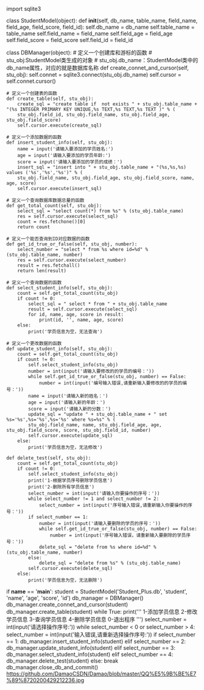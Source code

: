 import sqlite3

class StudentModel(object):
    def __init__(self, db_name, table_name, field_name, field_age, field_score, field_id):
        self.db_name = db_name
        self.table_name = table_name
        self.field_name = field_name
        self.field_age = field_age
        self.field_score = field_score
        self.field_id = field_id

class DBManager(object):
    # 定义一个创建库和游标的函数
    # stu_obj:StudentModel类生成的对象
    # stu_obj.db_name：StudentModel类中的db_name属性，对应的就是数据库名称
    def create_connet_and_cursor(self, stu_obj):
        self.connet = sqlite3.connect(stu_obj.db_name)
        self.cursor = self.connet.cursor()

    # 定义一个创建表的函数
    def create_table(self, stu_obj):
        create_sql = "create table if  not exists " + stu_obj.table_name + "(%s INTEGER PRIMARY KEY UNIQUE,%s TEXT,%s TEXT,%s TEXT )" % (
        stu_obj.field_id, stu_obj.field_name, stu_obj.field_age, stu_obj.field_score)
        self.cursor.execute(create_sql)

    # 定义一个添加数据的函数
    def insert_student_info(self, stu_obj):
        name = input('请输入要添加的学员姓名:')
        age = input('请输入要添加的学员年龄:')
        score = input('请输入要添加的学员的成绩：')
        insert_sql = "insert into " + stu_obj.table_name + "(%s,%s,%s) values ('%s','%s','%s')" % (
        stu_obj.field_name, stu_obj.field_age, stu_obj.field_score, name, age, score)
        self.cursor.execute(insert_sql)

    # 定义一个查询数据库数据总量的函数
    def get_total_count(self, stu_obj):
        select_sql = "select count(*) from %s" % (stu_obj.table_name)
        res = self.cursor.execute(select_sql)
        count = res.fetchone()[0]
        return count

    # 定义一个能否查询到ID对应数据的函数
    def get_id_true_or_false(self, stu_obj, number):
        select_number = "select * from %s where id=%d" % (stu_obj.table_name, number)
        res = self.cursor.execute(select_number)
        result = res.fetchall()
        return len(result)

    # 定义一个查询数据的函数
    def select_student_info(self, stu_obj):
        count = self.get_total_count(stu_obj)
        if count != 0:
            select_sql = " select * from " + stu_obj.table_name
            result = self.cursor.execute(select_sql)
            for id, name, age, score in result:
                print(id, '', name, age, score)
        else:
            print('学员信息为空，无法查询')

    # 定义一个更改数据的函数
    def update_student_info(self, stu_obj):
        count = self.get_total_count(stu_obj)
        if count != 0:
            self.select_student_info(stu_obj)
            number = int(input('请输入要修改的的学员的编号：'))
            while self.get_id_true_or_false(stu_obj, number) == False:
                number = int(input('编号输入错误,请重新输入要修改的的学员的编号：'))
            name = input('请输入新的姓名：')
            age = input('请输入新的年龄：')
            score = input('请输入新的分数：')
            update_sql = "update " + stu_obj.table_name + " set %s='%s',%s='%s',%s='%s' where %s=%s" % (
            stu_obj.field_name, name, stu_obj.field_age, age, stu_obj.field_score, score, stu_obj.field_id, number)
            self.cursor.execute(update_sql)
        else:
            print('学员信息为空，无法修改')

    def delete_test(self, stu_obj):
        count = self.get_total_count(stu_obj)
        if count != 0:
            self.select_student_info(stu_obj)
            print('1-根据学员序号删除学员信息')
            print('2-删除所有学员信息')
            select_number = int(input('请输入你要操作的序号：'))
            while select_number != 1 and select_number != 2:
                select_number = int(input('序号输入错误,请重新输入你要操作的序号：'))
            if select_number == 1:
                number = int(input('请输入要删除的学员的序号：'))
                while self.get_id_true_or_false(stu_obj, number) == False:
                    number = int(input('序号输入错误，请重新输入要删除的学员序号：'))
                delete_sql = "delete from %s where id=%d" % (stu_obj.table_name, number)
            else:
                delete_sql = "delete from %s" % (stu_obj.table_name)
            self.cursor.execute(delete_sql)
        else:
            print('学员信息为空，无法删除')




if __name__ == '__main__':
    student = StudentModel('Student_Plus.db', 'student', 'name', 'age', 'score', 'id')
    db_manager = DBManager()
    db_manager.create_connet_and_cursor(student)
    db_manager.create_table(student)
    while True:
        print('''
        1-添加学员信息
        2-修改学员信息
        3-查询学员信息
        4-删除学员信息
        0-退出程序
        ''')
        select_number = int(input('请选择操作序号:'))
        while select_number < 0 or select_number > 4:
            select_number = int(input('输入错误,请重新选择操作序号:'))
        if select_number == 1:
            db_manager.insert_student_info(student)
        elif select_number == 2:
            db_manager.update_student_info(student)
        elif select_number == 3:
            db_manager.select_student_info(student)
        elif select_number == 4:
            db_manager.delete_test(student)
        else:
            break
    db_manager.close_db_and_commit()
https://github.com/DamaoCSDN/Damao/blob/master/QQ%E5%9B%BE%E7%89%8720200429212236.jpg
